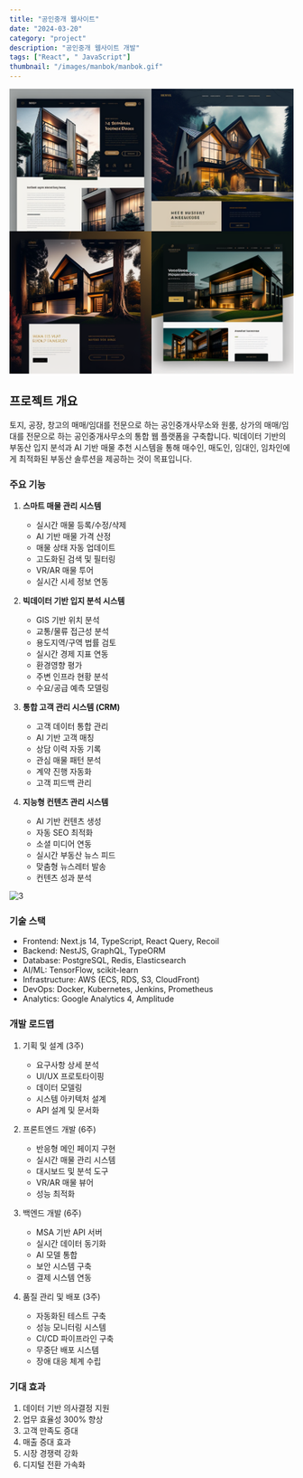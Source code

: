 ```yaml
---
title: "공인중개 웹사이트"
date: "2024-03-20"
category: "project"
description: "공인중개 웹사이트 개발"
tags: ["React", " JavaScript"]
thumbnail: "/images/manbok/manbok.gif"
---
```


![2](/images/manbok/manbok.png)

## 프로젝트 개요

토지, 공장, 창고의 매매/임대를 전문으로 하는 공인중개사무소와 원룸, 상가의 매매/임대를 전문으로 하는 공인중개사무소의 통합 웹 플랫폼을 구축합니다. 빅데이터 기반의 부동산 입지 분석과 AI 기반 매물 추천 시스템을 통해 매수인, 매도인, 임대인, 임차인에게 최적화된 부동산 솔루션을 제공하는 것이 목표입니다.

### 주요 기능

1. **스마트 매물 관리 시스템**

   - 실시간 매물 등록/수정/삭제
   - AI 기반 매물 가격 산정
   - 매물 상태 자동 업데이트
   - 고도화된 검색 및 필터링
   - VR/AR 매물 투어
   - 실시간 시세 정보 연동

2. **빅데이터 기반 입지 분석 시스템**

   - GIS 기반 위치 분석
   - 교통/물류 접근성 분석
   - 용도지역/구역 법률 검토
   - 실시간 경제 지표 연동
   - 환경영향 평가
   - 주변 인프라 현황 분석
   - 수요/공급 예측 모델링

3. **통합 고객 관리 시스템 (CRM)**

   - 고객 데이터 통합 관리
   - AI 기반 고객 매칭
   - 상담 이력 자동 기록
   - 관심 매물 패턴 분석
   - 계약 진행 자동화
   - 고객 피드백 관리

4. **지능형 컨텐츠 관리 시스템**
   - AI 기반 컨텐츠 생성
   - 자동 SEO 최적화
   - 소셜 미디어 연동
   - 실시간 부동산 뉴스 피드
   - 맞춤형 뉴스레터 발송
   - 컨텐츠 성과 분석

![3](/images/manbok/manbok.gif)

### 기술 스택

- Frontend: Next.js 14, TypeScript, React Query, Recoil
- Backend: NestJS, GraphQL, TypeORM
- Database: PostgreSQL, Redis, Elasticsearch
- AI/ML: TensorFlow, scikit-learn
- Infrastructure: AWS (ECS, RDS, S3, CloudFront)
- DevOps: Docker, Kubernetes, Jenkins, Prometheus
- Analytics: Google Analytics 4, Amplitude

### 개발 로드맵

1. 기획 및 설계 (3주)

   - 요구사항 상세 분석
   - UI/UX 프로토타이핑
   - 데이터 모델링
   - 시스템 아키텍처 설계
   - API 설계 및 문서화

2. 프론트엔드 개발 (6주)

   - 반응형 메인 페이지 구현
   - 실시간 매물 관리 시스템
   - 대시보드 및 분석 도구
   - VR/AR 매물 뷰어
   - 성능 최적화

3. 백엔드 개발 (6주)

   - MSA 기반 API 서버
   - 실시간 데이터 동기화
   - AI 모델 통합
   - 보안 시스템 구축
   - 결제 시스템 연동

4. 품질 관리 및 배포 (3주)
   - 자동화된 테스트 구축
   - 성능 모니터링 시스템
   - CI/CD 파이프라인 구축
   - 무중단 배포 시스템
   - 장애 대응 체계 수립

### 기대 효과

1. 데이터 기반 의사결정 지원
2. 업무 효율성 300% 향상
3. 고객 만족도 증대
4. 매출 증대 효과
5. 시장 경쟁력 강화
6. 디지털 전환 가속화
